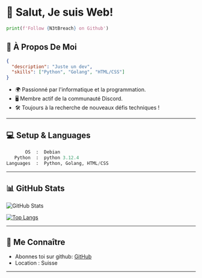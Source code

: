 # 👋 Salut, Je suis Web!

```python
print(f'Follow {N3tBreach} on Github')
```

## 🚀 À Propos De Moi 

```json
{
  "description": "Juste un dev",
  "skills": ["Python", "Golang", "HTML/CSS"]
}
```

- 🌍 Passionné par l'informatique et la programmation.
- 🖥️ Membre actif de la communauté Discord.
- 🛠️ Toujours à la recherche de nouveaux défis techniques !

---

## 💻 Setup & Languages

```python
       OS  :  Debian
   Python  :  python 3.12.4
Languages  :  Python, Golang, HTML/CSS
```

---

## 📊 GitHub Stats

![GitHub Stats](https://github-readme-stats.vercel.app/api?username=N3tBreach&show_icons=true&theme=radical)

[![Top Langs](https://github-readme-stats.vercel.app/api/top-langs/?username=N3tBreach&layout=compact&theme=radical)](https://github.com/anuraghazra/github-readme-stats)

---

## 🔗 Me Connaître

- Abonnes toi sur github: [GitHub](https://github.com/N3tBreach)
- Location : Suisse

---

